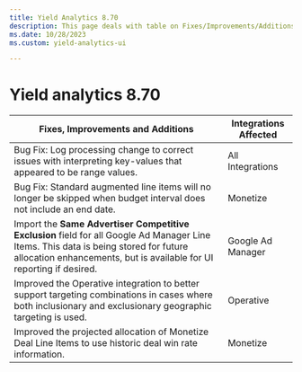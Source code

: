 ```yaml
---
title: Yield Analytics 8.70
description: This page deals with table on Fixes/Improvements/Additions and Integrations Affected (Version 8.70).
ms.date: 10/28/2023
ms.custom: yield-analytics-ui

---
```



# Yield analytics 8.70

| Fixes, Improvements and Additions                                                                                                                                                                         | Integrations Affected |
|-----------------------------------------------------------------------------------------------------------------------------------------------------------------------------------------------------------|-----------------------|
| Bug Fix: Log processing change to correct issues with interpreting key-values that appeared to be range values.                                                                                           | All Integrations      |
| Bug Fix: Standard augmented line items will no longer be skipped when budget interval does not include an end date.                                                                                       | Monetize              |
| Import the **Same Advertiser Competitive Exclusion** field for all Google Ad Manager Line Items.  This data is being stored for future allocation enhancements, but is available for UI reporting if desired. | Google Ad Manager     |
| Improved the Operative integration to better support targeting combinations in cases where both inclusionary and exclusionary geographic targeting is used.                                               | Operative             |
| Improved the projected allocation of Monetize Deal Line Items to use historic deal win rate information.                                                                                                  | Monetize              |
